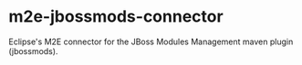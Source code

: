 m2e-jbossmods-connector
=======================

Eclipse's M2E connector for the JBoss Modules Management maven plugin (jbossmods).
